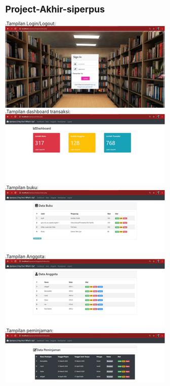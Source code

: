 # Project-Akhir-siperpus
.Tampilan Login/Logout:
![Alt Text](https://github.com/nurisarahmi28/Project-Akhir-siperpus/blob/master/p/logout.JPG)
.Tampilan dashboard transaksi:
![Alt Text](https://github.com/nurisarahmi28/Project-Akhir-siperpus/blob/master/p/dashboard.JPG)
.Tampilan buku:
![Alt Text](https://github.com/nurisarahmi28/Project-Akhir-siperpus/blob/master/p/buku.JPG)
.Tampilan Anggota:
![Alt Text](https://github.com/nurisarahmi28/Project-Akhir-siperpus/blob/master/p/anggota.JPG)
.Tampilan peminjaman:
![Alt Text](https://github.com/nurisarahmi28/Project-Akhir-siperpus/blob/master/p/peminjaman.JPG)
